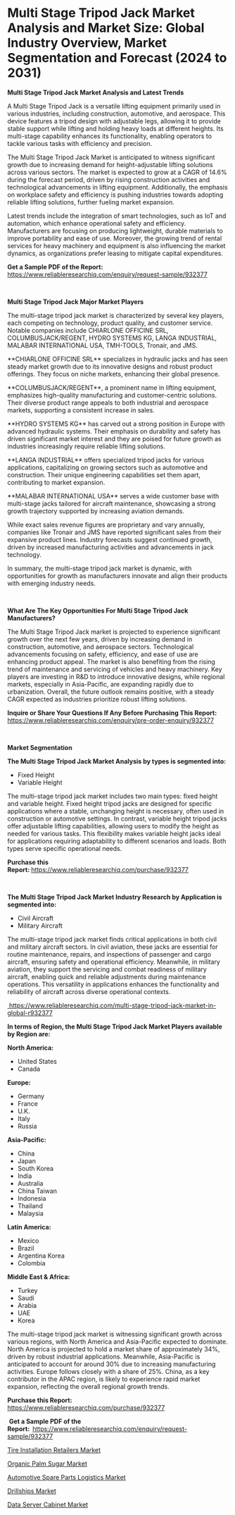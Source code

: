 <p><h1>Multi Stage Tripod Jack Market Analysis and Market Size: Global Industry Overview, Market Segmentation and Forecast (2024 to 2031)</h1></p><p><strong>Multi Stage Tripod Jack Market Analysis and Latest Trends</strong></p>
<p><p>A Multi Stage Tripod Jack is a versatile lifting equipment primarily used in various industries, including construction, automotive, and aerospace. This device features a tripod design with adjustable legs, allowing it to provide stable support while lifting and holding heavy loads at different heights. Its multi-stage capability enhances its functionality, enabling operators to tackle various tasks with efficiency and precision.</p><p>The Multi Stage Tripod Jack Market is anticipated to witness significant growth due to increasing demand for height-adjustable lifting solutions across various sectors. The market is expected to grow at a CAGR of 14.6% during the forecast period, driven by rising construction activities and technological advancements in lifting equipment. Additionally, the emphasis on workplace safety and efficiency is pushing industries towards adopting reliable lifting solutions, further fueling market expansion.</p><p>Latest trends include the integration of smart technologies, such as IoT and automation, which enhance operational safety and efficiency. Manufacturers are focusing on producing lightweight, durable materials to improve portability and ease of use. Moreover, the growing trend of rental services for heavy machinery and equipment is also influencing the market dynamics, as organizations prefer leasing to mitigate capital expenditures.</p></p>
<p><strong>Get a Sample PDF of the Report:&nbsp;</strong> <a href="https://www.reliableresearchiq.com/enquiry/request-sample/932377">https://www.reliableresearchiq.com/enquiry/request-sample/932377</a></p>
<p>&nbsp;</p>
<p><strong>Multi Stage Tripod Jack Major Market Players</strong></p>
<p><p>The multi-stage tripod jack market is characterized by several key players, each competing on technology, product quality, and customer service. Notable companies include CHIARLONE OFFICINE SRL, COLUMBUSJACK/REGENT, HYDRO SYSTEMS KG, LANGA INDUSTRIAL, MALABAR INTERNATIONAL USA, TMH-TOOLS, Tronair, and JMS.</p><p>**CHIARLONE OFFICINE SRL** specializes in hydraulic jacks and has seen steady market growth due to its innovative designs and robust product offerings. They focus on niche markets, enhancing their global presence.</p><p>**COLUMBUSJACK/REGENT**, a prominent name in lifting equipment, emphasizes high-quality manufacturing and customer-centric solutions. Their diverse product range appeals to both industrial and aerospace markets, supporting a consistent increase in sales.</p><p>**HYDRO SYSTEMS KG** has carved out a strong position in Europe with advanced hydraulic systems. Their emphasis on durability and safety has driven significant market interest and they are poised for future growth as industries increasingly require reliable lifting solutions.</p><p>**LANGA INDUSTRIAL** offers specialized tripod jacks for various applications, capitalizing on growing sectors such as automotive and construction. Their unique engineering capabilities set them apart, contributing to market expansion.</p><p>**MALABAR INTERNATIONAL USA** serves a wide customer base with multi-stage jacks tailored for aircraft maintenance, showcasing a strong growth trajectory supported by increasing aviation demands.</p><p>While exact sales revenue figures are proprietary and vary annually, companies like Tronair and JMS have reported significant sales from their expansive product lines. Industry forecasts suggest continued growth, driven by increased manufacturing activities and advancements in jack technology.</p><p>In summary, the multi-stage tripod jack market is dynamic, with opportunities for growth as manufacturers innovate and align their products with emerging industry needs.</p></p>
<p>&nbsp;</p>
<p><strong>What Are The Key Opportunities For Multi Stage Tripod Jack Manufacturers?</strong></p>
<p><p>The Multi Stage Tripod Jack market is projected to experience significant growth over the next few years, driven by increasing demand in construction, automotive, and aerospace sectors. Technological advancements focusing on safety, efficiency, and ease of use are enhancing product appeal. The market is also benefiting from the rising trend of maintenance and servicing of vehicles and heavy machinery. Key players are investing in R&D to introduce innovative designs, while regional markets, especially in Asia-Pacific, are expanding rapidly due to urbanization. Overall, the future outlook remains positive, with a steady CAGR expected as industries prioritize robust lifting solutions.</p></p>
<p><strong>Inquire or Share Your Questions If Any Before Purchasing This Report:</strong> <a href="https://www.reliableresearchiq.com/enquiry/pre-order-enquiry/932377">https://www.reliableresearchiq.com/enquiry/pre-order-enquiry/932377</a></p>
<p>&nbsp;</p>
<p><strong>Market Segmentation</strong></p>
<p><strong>The Multi Stage Tripod Jack Market Analysis by types is segmented into:</strong></p>
<p><ul><li>Fixed Height</li><li>Variable Height</li></ul></p>
<p><p>The multi-stage tripod jack market includes two main types: fixed height and variable height. Fixed height tripod jacks are designed for specific applications where a stable, unchanging height is necessary, often used in construction or automotive settings. In contrast, variable height tripod jacks offer adjustable lifting capabilities, allowing users to modify the height as needed for various tasks. This flexibility makes variable height jacks ideal for applications requiring adaptability to different scenarios and loads. Both types serve specific operational needs.</p></p>
<p><strong>Purchase this Report:&nbsp;</strong><a href="https://www.reliableresearchiq.com/purchase/932377">https://www.reliableresearchiq.com/purchase/932377</a></p>
<p>&nbsp;</p>
<p><strong>The Multi Stage Tripod Jack Market Industry Research by Application is segmented into:</strong></p>
<p><ul><li>Civil Aircraft</li><li>Military Aircraft</li></ul></p>
<p><p>The multi-stage tripod jack market finds critical applications in both civil and military aircraft sectors. In civil aviation, these jacks are essential for routine maintenance, repairs, and inspections of passenger and cargo aircraft, ensuring safety and operational efficiency. Meanwhile, in military aviation, they support the servicing and combat readiness of military aircraft, enabling quick and reliable adjustments during maintenance operations. This versatility in applications enhances the functionality and reliability of aircraft across diverse operational contexts.</p></p>
<p><a href="https://www.reliableresearchiq.com/multi-stage-tripod-jack-market-in-global-r932377">&nbsp;https://www.reliableresearchiq.com/multi-stage-tripod-jack-market-in-global-r932377</a></p>
<p><strong>In terms of Region, the Multi Stage Tripod Jack Market Players available by Region are:</strong></p>
<p>
    <p> <strong> North America: </strong>
        <ul>
            <li>United States</li>
            <li>Canada</li>
        </ul>
        </p> 
    <p> <strong> Europe: </strong>
        <ul>
            <li>Germany</li>
            <li>France</li>
            <li>U.K.</li>
            <li>Italy</li>
            <li>Russia</li>
        </ul>
        </p> 
    <p> <strong> Asia-Pacific: </strong>
        <ul>
            <li>China</li>
            <li>Japan</li>
            <li>South Korea</li>
            <li>India</li>
            <li>Australia</li>
            <li>China Taiwan</li>
            <li>Indonesia</li>
            <li>Thailand</li>
            <li>Malaysia</li>
        </ul>
        </p> 
    <p> <strong> Latin America: </strong>
        <ul>
            <li>Mexico</li>
            <li>Brazil</li>
            <li>Argentina Korea</li>
            <li>Colombia</li>
        </ul>
        </p> 
    <p> <strong> Middle East & Africa: </strong>
        <ul>
            <li>Turkey</li>
            <li>Saudi</li>
            <li>Arabia</li>
            <li>UAE</li>
            <li>Korea</li>
        </ul>
    </p>
    </p>
<p><p>The multi-stage tripod jack market is witnessing significant growth across various regions, with North America and Asia-Pacific expected to dominate. North America is projected to hold a market share of approximately 34%, driven by robust industrial applications. Meanwhile, Asia-Pacific is anticipated to account for around 30% due to increasing manufacturing activities. Europe follows closely with a share of 25%. China, as a key contributor in the APAC region, is likely to experience rapid market expansion, reflecting the overall regional growth trends.</p></p>
<p><strong>Purchase this Report: </strong><a href="https://www.reliableresearchiq.com/purchase/932377">https://www.reliableresearchiq.com/purchase/932377</a></p>
<p>&nbsp;<strong>Get a Sample PDF of the Report:&nbsp;&nbsp;</strong><a href="https://www.reliableresearchiq.com/enquiry/request-sample/932377">https://www.reliableresearchiq.com/enquiry/request-sample/932377</a></p>
<p><strong></strong></p>
<p><p><a href="https://issuu.com/reportprime-2/docs/tire-installation-retailers-market-_b25a976d9fe680">Tire Installation Retailers Market</a></p><p><a href="https://www.linkedin.com/pulse/deep-dive-organic-palm-sugar-market-itstrends-segmentation-sz8hc?trackingId=YusNE415SB%2BWye1PZmmmNw%3D%3D">Organic Palm Sugar Market</a></p><p><a href="https://issuu.com/reportprime-2/docs/automotive-spare-parts-logistics-ma_4cf4dcf46d39f0">Automotive Spare Parts Logistics Market</a></p><p><a href="https://www.linkedin.com/pulse/how-drillships-market-changing-from-2024-2031-mkt-nova-hmnhf?trackingId=PZmqSC8hS5SZ685m%2Bai20g%3D%3D">Drillships Market</a></p><p><a href="https://medium.com/@jo3xcablin/the-global-data-server-cabinet-market-is-expected-to-witness-a-compound-annual-growth-rate-cagr-a856a4679d3f">Data Server Cabinet Market</a></p></p>